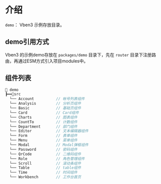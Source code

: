 # 介绍

`demo`： Vben3 示例存放目录。

## demo引用方式

Vben3 的示例demo存放在 `packages/demo` 目录下，先在 `router` 目录下注册路由，再通过ESM方式引入项目modules中。

## 组件列表

```js
📁 demo
┣━━📁src
  └── Account          // 帐号列表组件
  └── Analysis         // 分析页组件
  └── Basic            // 基础页组件
  └── Card             // Card组件
  └── Charts           // 图表组件
  └── CountTo          // 计数组件
  └── Department       // 部门组件
  └── Editor           // 文本编辑器组件
  └── Form             // 表单组件
  └── Menu             // 菜单组件
  └── Modal            // Modal弹框组件
  └── Password         // 密码组件
  └── QrCode           // 二维码组件
  └── Role             // 角色管理组件
  └── Scroll           // 滚动条组件
  └── Table            // table组件
  └── Time             // 时间组件
  └── Workbench        // 工作台首页
```







